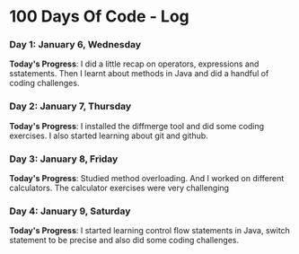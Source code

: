 # 100 Days Of Code - Log

### Day 1: January 6, Wednesday

**Today's Progress**: I did a little recap on operators, expressions and sstatements. Then I learnt about methods in Java and did a handful of coding challenges.

### Day 2: January 7, Thursday

**Today's Progress**: I installed the diffmerge tool and did some coding exercises. I also started learning about git and github.

### Day 3: January 8, Friday
**Today's Progress**: Studied method overloading. And I worked on different calculators. The calculator exercises were very challenging

### Day 4: January 9, Saturday
**Today's Progress**: I started learning control flow statements in Java, switch statement to be precise and also did some coding challenges.
